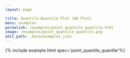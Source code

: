 ```yaml
---
layout: page

title: Quantile-Quantile Plot (QQ Plot)
menu: examples
permalink: /examples/point_quantile_quantile.html
image: /examples/point_quantile_quantile.png
edit_path: _data/examples.json
---
```




{% include example.html spec='point_quantile_quantile'%}
